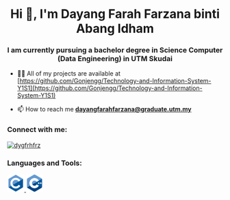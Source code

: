 <h1 align="center">Hi 👋, I'm Dayang Farah Farzana binti Abang Idham</h1>
<h3 align="center">I am currently pursuing a bachelor degree in Science Computer (Data Engineering) in UTM Skudai</h3>

- 👨‍💻 All of my projects are available at [https://github.com/Gonjengg/Technology-and-Information-System-Y1S1](https://github.com/Gonjengg/Technology-and-Information-System-Y1S1)

- 📫 How to reach me **dayangfarahfarzana@graduate.utm.my**

<h3 align="left">Connect with me:</h3>
<p align="left">
<a href="https://instagram.com/dygfrhfrz" target="blank"><img align="center" src="https://raw.githubusercontent.com/rahuldkjain/github-profile-readme-generator/master/src/images/icons/Social/instagram.svg" alt="dygfrhfrz" height="30" width="40" /></a>
</p>

<h3 align="left">Languages and Tools:</h3>
<p align="left"> <a href="https://www.cprogramming.com/" target="_blank" rel="noreferrer"> <img src="https://raw.githubusercontent.com/devicons/devicon/master/icons/c/c-original.svg" alt="c" width="40" height="40"/> </a> <a href="https://www.w3schools.com/cpp/" target="_blank" rel="noreferrer"> <img src="https://raw.githubusercontent.com/devicons/devicon/master/icons/cplusplus/cplusplus-original.svg" alt="cplusplus" width="40" height="40"/> </a> </p>


